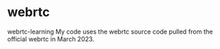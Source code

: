 # webrtc
webrtc-learning
My code uses the webrtc source code pulled from the official webrtc in March 2023.

